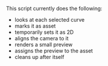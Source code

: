This script currently does the following:
 - looks at each selected curve
 - marks it as asset
 - temporarily sets it as 2D
 - aligns the camera to it
 - renders a small preview
 - assigns the preview to the asset
 - cleans up after itself
